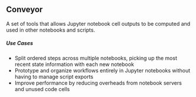 ## Conveyor

A set of tools that allows Jupyter notebook cell outputs to be computed and used in other notebooks and scripts. 

##### Use Cases

 - Split ordered steps across multiple notebooks, picking up the most recent state information with each new notebook
 - Prototype and organize workflows entirely in Jupyter notebooks without having to manage script exports
 - Improve performance by reducing overheads from notebook servers and unused code cells

